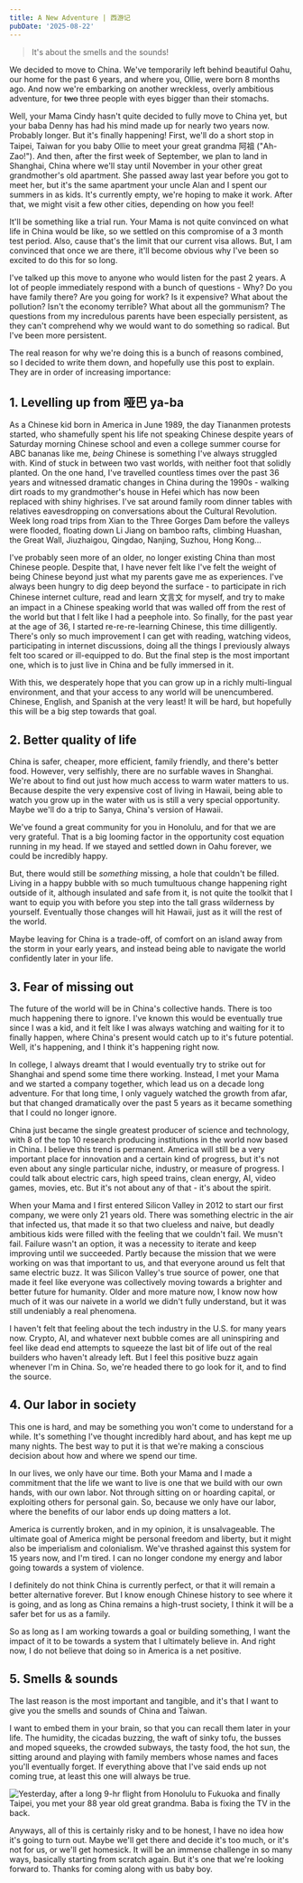 ```yaml
---
title: A New Adventure | 西游记
pubDate: '2025-08-22'
---
```


> It's about the smells and the sounds!

We decided to move to China. We've temporarily left behind beautiful Oahu, our home for the past 6 years, and where you, Ollie, were born 8 months ago. And now we're embarking on another wreckless, overly ambitious adventure, for ~~two~~ three people with eyes bigger than their stomachs.

Well, your Mama Cindy hasn't quite decided to fully move to China yet, but your baba Denny has had his mind made up for nearly two years now. Probably longer. But it's finally happening! First, we'll do a short stop in Taipei, Taiwan for you baby Ollie to meet your great grandma 阿祖 ("Ah-Zao!"). And then, after the first week of September, we plan to land in Shanghai, China where we'll stay until November in your other great grandmother's old apartment. She passed away last year before you got to meet her, but it's the same apartment your uncle Alan and I spent our summers in as kids. It's currently empty, we're hoping to make it work. After that, we might visit a few other cities, depending on how you feel!

It'll be something like a trial run. Your Mama is not quite convinced on what life in China would be like, so we settled on this compromise of a 3 month test period. Also, cause that's the limit that our current visa allows. But, I am convinced that once we are there, it'll become obvious why I've been so excited to do this for so long.

I've talked up this move to anyone who would listen for the past 2 years. A lot of people immediately respond with a bunch of questions - Why? Do you have family there? Are you going for work? Is it expensive? What about the pollution? Isn't the economy terrible? What about all the gommunism? The questions from my incredulous parents have been especially persistent, as they can't comprehend why we would want to do something so radical. But I've been more persistent.

The real reason for why we're doing this is a bunch of reasons combined, so I decided to write them down, and hopefully use this post to explain. They are in order of increasing importance:


## 1. Levelling up from 哑巴 ya-ba

As a Chinese kid born in America in June 1989, the day Tiananmen protests started, who shamefully spent his life not speaking Chinese despite years of Saturday morning Chinese school and even a college summer course for ABC bananas like me, *being* Chinese is something I've always struggled with. Kind of stuck in between two vast worlds, with neither foot that solidly planted. On the one hand, I've travelled countless times over the past 36 years and witnessed dramatic changes in China during the 1990s - walking dirt roads to my grandmother's house in Hefei which has now been replaced with shiny highrises. I've sat around family room dinner tables with relatives eavesdropping on conversations about the Cultural Revolution. Week long road trips from Xian to the Three Gorges Dam before the valleys were flooded, floating down Li Jiang on bamboo rafts, climbing Huashan, the Great Wall, Jiuzhaigou, Qingdao, Nanjing, Suzhou, Hong Kong...

I've probably seen more of an older, no longer existing China than most Chinese people. Despite that, I have never felt like I've felt the weight of being Chinese beyond just what my parents gave me as experiences. I've always been hungry to dig deep beyond the surface - to participate in rich Chinese internet culture, read and learn 文言文 for myself, and try to make an impact in a Chinese speaking world that was walled off from the rest of the world but that I felt like I had a peephole into. So finally, for the past year at the age of 36, I started re-re-re-learning Chinese, this time dilligently. There's only so much improvement I can get with reading, watching videos, participating in internet discussions, doing all the things I previously always felt too scared or ill-equipped to do. But the final step is the most important one, which is to just live in China and be fully immersed in it.

With this, we desperately hope that you can grow up in a richly multi-lingual environment, and that your access to any world will be unencumbered. Chinese, English, and Spanish at the very least! It will be hard, but hopefully this will be a big step towards that goal.

## 2. Better quality of life

China is safer, cheaper, more efficient, family friendly, and there's better food. However, very selfishly, there are no surfable waves in Shanghai. We're about to find out just how much access to warm water matters to us. Because despite the very expensive cost of living in Hawaii, being able to watch you grow up in the water with us is still a very special opportunity. Maybe we'll do a trip to Sanya, China's version of Hawaii.

We've found a great community for you in Honolulu, and for that we are very grateful. That is a big looming factor in the opportunity cost equation running in my head. If we stayed and settled down in Oahu forever, we could be incredibly happy.

But, there would still be *something* missing, a hole that couldn't be filled. Living in a happy bubble with so much tumultuous change happening right outside of it, although insulated and safe from it, is not quite the toolkit that I want to equip you with before you step into the tall grass wilderness by yourself. Eventually those changes will hit Hawaii, just as it will the rest of the world.

Maybe leaving for China is a trade-off, of comfort on an island away from the storm in your early years, and instead being able to navigate the world confidently later in your life.


## 3. Fear of missing out

The future of the world will be in China's collective hands. There is too much happening there to ignore. I've known this would be eventually true since I was a kid, and it felt like I was always watching and waiting for it to finally happen, where China's present would catch up to it's future potential. Well, it's happening, and I think it's happening right now.

In college, I always dreamt that I would eventually try to strike out for Shanghai and spend some time there working. Instead, I met your Mama and we started a company together, which lead us on a decade long adventure. For that long time, I only vaguely watched the growth from afar, but that changed dramatically over the past 5 years as it became something that I could no longer ignore.

China just became the single greatest producer of science and technology, with 8 of the top 10 research producing institutions in the world now based in China. I believe this trend is permanent. America will still be a very important place for innovation and a certain kind of progress, but it's not even about any single particular niche, industry, or measure of progress. I could talk about electric cars, high speed trains, clean energy, AI, video games, movies, etc. But it's not about any of that - it's about the spirit.

When your Mama and I first entered Silicon Valley in 2012 to start our first company, we were only 21 years old. There was something electric in the air that infected us, that made it so that two clueless and naive, but deadly ambitious kids were filled with the feeling that we couldn't fail. We musn't fail. Failure wasn't an option, it was a necessity to iterate and keep improving until we succeeded. Partly because the mission that we were working on was that important to us, and that everyone around us felt that same electric buzz. It was Silicon Valley's true source of power, one that made it feel like everyone was collectively moving towards a brighter and better future for humanity. Older and more mature now, I know now how much of it was our naivete in a world we didn't fully understand, but it was still undeniably a real phenomena.

I haven't felt that feeling about the tech industry in the U.S. for many years now. Crypto, AI, and whatever next bubble comes are all uninspiring and feel like dead end attempts to squeeze the last bit of life out of the real builders who haven't already left. But I feel this positive buzz again whenever I'm in China. So, we're headed there to go look for it, and to find the source.


## 4. Our labor in society

This one is hard, and may be something you won't come to understand for a while. It's something I've thought incredibly hard about, and has kept me up many nights. The best way to put it is that we're making a conscious decision about how and where we spend our time.

In our lives, we only have our time. Both your Mama and I made a commitment that the life we want to live is one that we build with our own hands, with our own labor. Not through sitting on or hoarding capital, or exploiting others for personal gain. So, because we only have our labor, where the benefits of our labor ends up doing matters a lot.

America is currently broken, and in my opinion, it is unsalvageable. The ultimate goal of America might be personal freedom and liberty, but it might also be imperialism and colonialism. We've thrashed against this system for 15 years now, and I'm tired. I can no longer condone my energy and labor going towards a system of violence.

I definitely do not think China is currently perfect, or that it will remain a better alternative forever. But I know enough Chinese history to see where it is going, and as long as China remains a high-trust society, I think it will be a safer bet for us as a family.

So as long as I am working towards a goal or building something, I want the impact of it to be towards a system that I ultimately believe in. And right now, I do not believe that doing so in America is a net positive.

## 5. Smells & sounds

The last reason is the most important and tangible, and it's that I want to give you the smells and sounds of China and Taiwan.

I want to embed them in your brain, so that you can recall them later in your life. The humidity, the cicadas buzzing, the waft of sinky tofu, the busses and moped squeeks, the crowded subways, the tasty food, the hot sun, the sitting around and playing with family members whose names and faces you'll eventually forget. If everything above that I've said ends up not coming true, at least this one will always be true.


![Yesterday, after a long 9-hr flight from Honolulu to Fukuoka and finally Taipei, you met your 88 year old great grandma. Baba is fixing the TV in the back.](./_assets/grandma.jpg)


Anyways, all of this is certainly risky and to be honest, I have no idea how it's going to turn out. Maybe we'll get there and decide it's too much, or it's not for us, or we'll get homesick. It will be an immense challenge in so many ways, basically starting from scratch again. But it's one that we're looking forward to. Thanks for coming along with us baby boy.
